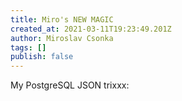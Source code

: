 ```yaml
---
title: Miro's NEW MAGIC
created_at: 2021-03-11T19:23:49.201Z
author: Miroslav Csonka
tags: []
publish: false
---
```


My PostgreSQL JSON trixxx:
